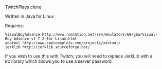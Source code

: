 TwitchPlays clone

Written in Java for Linux

Requires:

	VisualBoyAdvance http://www.romnation.net/srv/emulators/69/gba/Visual-Boy-Advance-v1-7-2-for-Linux.html
	xdotool http://www.semicomplete.com/projects/xdotool/
	jerklib http://jerklib.sourceforge.net/

If you wish to use this with Twitch, you will need to replace JerkLib with a irc library which allows you to use a server password

